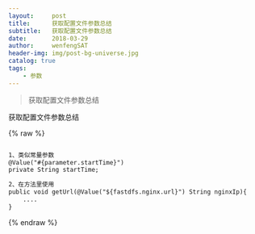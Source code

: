 ```yaml
---
layout:     post
title:      获取配置文件参数总结
subtitle:   获取配置文件参数总结
date:       2018-03-29
author:     wenfengSAT
header-img: img/post-bg-universe.jpg
catalog: true
tags:
    - 参数
---
```


>获取配置文件参数总结


获取配置文件参数总结

 
{% raw %}
```hbs

1、类似常量参数
@Value("#{parameter.startTime}")
private String startTime;

2、在方法里使用
public void getUrl(@Value("${fastdfs.nginx.url}") String nginxIp){
	....
}


```
{% endraw %}


